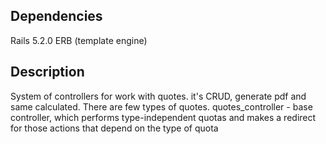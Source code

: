 ## Dependencies

Rails 5.2.0
ERB (template engine)

## Description 

System of controllers for work with quotes. it's CRUD, generate pdf and same calculated.
There are few types of quotes. quotes_controller - base controller, which performs
type-independent quotas and makes a redirect for those actions that depend on the type of quota
